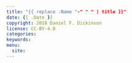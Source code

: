 ```yaml
---
title: "{{ replace .Name "-" " " | title }}"
date: {{ .Date }}
copyright: 2018 Daniel F. Dickinson
license: CC-BY-4.0
categories:
keywords:
menu:
  site:
---
```

